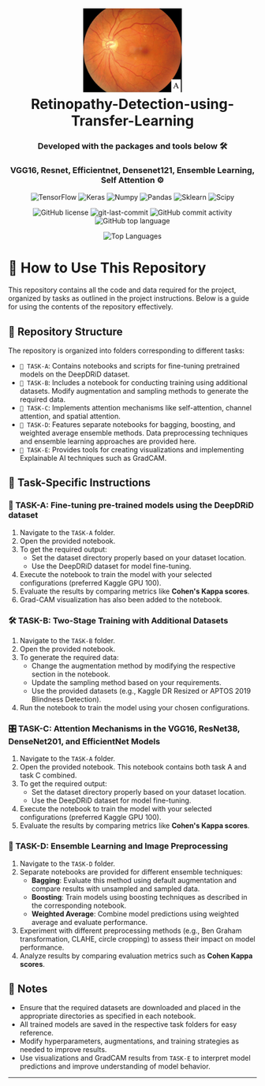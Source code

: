 <div align="center">  
<h1 align="center">  
 <img src="Img/Fundus_-_diabetic_retinopathy.png" alt="App Icon" width="200">  
<br>Retinopathy-Detection-using-Transfer-Learning</h1>  
<h3>Developed with the packages and tools below 🛠️</h3>  
<h3>VGG16, Resnet, Efficientnet, Densenet121, Ensemble Learning, Self Attention ⚙️</h3>  
<p align="center">  
<img src="https://img.shields.io/badge/TensorFlow-blue?style=flat&logo=tensorflow&logoSize=auto&labelColor=gray" alt="TensorFlow" />  
<img src="https://img.shields.io/badge/Keras-blue?style=flat&logo=keras&logoSize=auto&labelColor=gray", alt="Keras"/>  
<img src="https://img.shields.io/badge/Numpy-blue?style=flat&logo=numpy&logoSize=auto&labelColor=gray", alt="Numpy"/>  
<img src="https://img.shields.io/badge/Pandas-blue?style=flat&logo=pandas&logoSize=auto&labelColor=gray", alt="Pandas"/>  
<img src="https://img.shields.io/badge/Scikitlearn-blue?style=flat&logo=scikitlearn&logoSize=auto&labelColor=gray", alt="Sklearn"/>  
<img src="https://img.shields.io/badge/Scipy-blue?style=flat&logo=scipy&logoSize=auto&labelColor=gray", alt="Scipy"/>  
</p>  
<img src="https://img.shields.io/github/license/Abu-Taher-web/Retinopathy-Detection-using-Transfer-Learning?style=for-the-badge&color=5D6D7E" alt="GitHub license" />  
<img src="https://img.shields.io/github/last-commit/Abu-Taher-web/Retinopathy-Detection-using-Transfer-Learning?style=for-the-badge&color=5D6D7E" alt="git-last-commit" />  
<img src="https://img.shields.io/github/commit-activity/m/Abu-Taher-web/Retinopathy-Detection-using-Transfer-Learning?style=for-the-badge&color=5D6D7E" alt="GitHub commit activity" />  
<img src="https://img.shields.io/github/languages/top/Abu-Taher-web/Retinopathy-Detection-using-Transfer-Learning?style=for-the-badge&color=5D6D7E" alt="GitHub top language" />
<p>
 <img src="https://github-readme-stats.vercel.app/api/top-langs/?username=Abu-Taher-web&repo=Retinopathy-Detection-using-Transfer-Learning&layout=compact" alt="Top Languages" /> 
</p>
 
</div>  


# 📁 How to Use This Repository  

This repository contains all the code and data required for the project, organized by tasks as outlined in the project instructions. Below is a guide for using the contents of the repository effectively.  

## 📂 Repository Structure  

The repository is organized into folders corresponding to different tasks:  
- `📄 TASK-A`: Contains notebooks and scripts for fine-tuning pretrained models on the DeepDRiD dataset.  
- `📄 TASK-B`: Includes a notebook for conducting training using additional datasets. Modify augmentation and sampling methods to generate the required data.  
- `📄 TASK-C`: Implements attention mechanisms like self-attention, channel attention, and spatial attention.  
- `📄 TASK-D`: Features separate notebooks for bagging, boosting, and weighted average ensemble methods. Data preprocessing techniques and ensemble learning approaches are provided here.  
- `📄 TASK-E`: Provides tools for creating visualizations and implementing Explainable AI techniques such as GradCAM.  

## 📝 Task-Specific Instructions  

### 🧪 TASK-A: Fine-tuning pre-trained models using the DeepDRiD dataset  
1. Navigate to the `TASK-A` folder.  
2. Open the provided notebook.  
3. To get the required output:  
   - Set the dataset directory properly based on your dataset location.  
   - Use the DeepDRiD dataset for model fine-tuning.  
4. Execute the notebook to train the model with your selected configurations (preferred Kaggle GPU 100).  
5. Evaluate the results by comparing metrics like **Cohen's Kappa scores**.  
6. Grad-CAM visualization has also been added to the notebook.  

### 🛠️ TASK-B: Two-Stage Training with Additional Datasets  
1. Navigate to the `TASK-B` folder.  
2. Open the provided notebook.  
3. To generate the required data:  
   - Change the augmentation method by modifying the respective section in the notebook.  
   - Update the sampling method based on your requirements.  
   - Use the provided datasets (e.g., Kaggle DR Resized or APTOS 2019 Blindness Detection).  
4. Run the notebook to train the model using your chosen configurations.  

### 🎛️ TASK-C: Attention Mechanisms in the VGG16, ResNet38, DenseNet201, and EfficientNet Models  
1. Navigate to the `TASK-A` folder.  
2. Open the provided notebook. This notebook contains both task A and task C combined.  
3. To get the required output:  
   - Set the dataset directory properly based on your dataset location.  
   - Use the DeepDRiD dataset for model fine-tuning.  
4. Execute the notebook to train the model with your selected configurations (preferred Kaggle GPU 100).  
5. Evaluate the results by comparing metrics like **Cohen's Kappa scores**.  

### 🔀 TASK-D: Ensemble Learning and Image Preprocessing  
1. Navigate to the `TASK-D` folder.  
2. Separate notebooks are provided for different ensemble techniques:  
   - **Bagging**: Evaluate this method using default augmentation and compare results with unsampled and sampled data.  
   - **Boosting**: Train models using boosting techniques as described in the corresponding notebook.  
   - **Weighted Average**: Combine model predictions using weighted average and evaluate performance.  
3. Experiment with different preprocessing methods (e.g., Ben Graham transformation, CLAHE, circle cropping) to assess their impact on model performance.  
4. Analyze results by comparing evaluation metrics such as **Cohen Kappa scores**.  

## 📝 Notes  
- Ensure that the required datasets are downloaded and placed in the appropriate directories as specified in each notebook.  
- All trained models are saved in the respective task folders for easy reference.  
- Modify hyperparameters, augmentations, and training strategies as needed to improve results.  
- Use visualizations and GradCAM results from `TASK-E` to interpret model predictions and improve understanding of model behavior.  

---  

